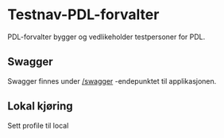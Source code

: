 # Testnav-PDL-forvalter
PDL-forvalter bygger og vedlikeholder testpersoner for PDL.
 
## Swagger
Swagger finnes under [/swagger](https://testnav-pdl-forvalter.intern.dev.nav.no/swagger) -endepunktet til applikasjonen.

## Lokal kjøring
Sett profile til local
